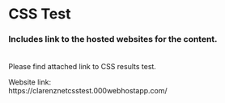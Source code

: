 # CSS Test

### Includes link to the hosted websites for the content.<br/><br/>

<P>Please find attached link to CSS results test.</P>
Website link:<br/>
https://clarenznetcsstest.000webhostapp.com/<br/><br/>

